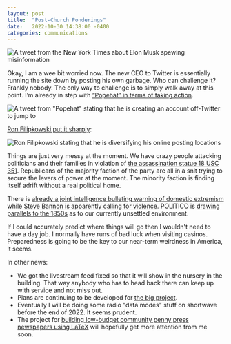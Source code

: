 ```yaml
---
layout: post
title:  "Post-Church Ponderings"
date:   2022-10-30 14:38:00 -0400
categories: communications
---
```

![A tweet from the *New York Times* about Elon Musk spewing misinformation ]({{site.url}}/img/nyt-musk-misinformation.jpeg)

Okay, I am a wee bit worried now.  The new CEO to Twitter is essentially running the site down by posting his own garbage.  Who can challenge it?  Frankly nobody.  The only way to challenge is to simply walk away at this point.  I’m already in step with [“Popehat” in terms of taking action](https://twitter.com/popehat/status/1586444996189728768).

![A tweet from "Popehat" stating that he is creating an account off-Twitter to jump to]({{site.url}}/img/popehat-create-countersocial-account.jpeg)

[Ron Filipkowski put it sharply](https://twitter.com/ronfilipkowski/status/1586754844043485191):

![Ron Filipkowski stating that he is diversifying his online posting locations]({{site.url}}/img/ronfilipkowski-abandon-ship.jpeg)

Things are just very messy at the moment.  We have crazy people attacking politicians and their families in violation of [the assassination statue 18 USC 351](https://www.law.cornell.edu/uscode/text/18/351).  Republicans of the majority faction of the party are all in a snit trying to secure the levers of power at the moment.  The minority faction is finding itself adrift without a real political home.

There is [already a joint intelligence bulleting warning of domestic extremism](https://www.opb.org/article/2022/10/29/ahead-of-election-day-us-agencies-warn-of-potential-attacks-by-extremists/) while [Steve Bannon is apparently calling for violence](https://www.msn.com/en-us/news/politics/steve-bannon-calls-maga-community-to-arms-says-theyre-the-cavalry/ar-AA13w2Wj).  POLITICO is [drawing parallels to the 1850s](https://www.politico.com/news/magazine/2022/10/29/political-violence-1850s-paul-pelosi-00064107) as to our currently unsettled environment.

If I could accurately predict where things will go then I wouldn't need to have a day job.  I normally have runs of bad luck when visiting casinos.  Preparedness is going to be the key to our near-term weirdness in America, it seems.

In other news:

* We got the livestream feed fixed so that it will show in the nursery in the building.  That way anybody who has to head back there can keep up with service and not miss out.
* Plans are continuing to be developed for [the big project](https://www.niddk.nih.gov/bwp).
* Eventually I will be doing some radio "data modes" stuff on shortwave before the end of 2022.  It seems prudent.  
* The project for [building low-budget community penny press newspapers using LaTeX](https://code.launchpad.net/~skellat/+git/auto-newspaper) will hopefully get more attention from me soon.